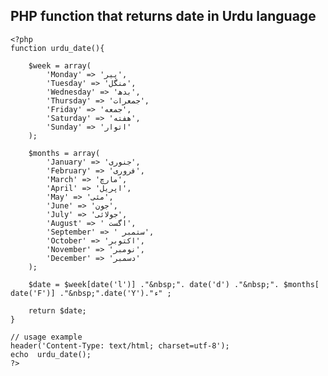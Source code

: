 ## PHP function that returns date in Urdu language
	<?php
	function urdu_date(){

		$week = array(
			'Monday' => 'پیر',
			'Tuesday' => 'منگل',
			'Wednesday' => 'بدھ',
			'Thursday' => 'جمعرات',
			'Friday' => 'جمعه',
			'Saturday' => 'هفته',
			'Sunday' => 'اتوار'
		);

		$months = array(
			'January' => 'جنوری',
			'February' => 'فروری',
			'March' => 'مارچ',
			'April' => 'اپریل',
			'May' => 'مئی',
			'June' => 'جون',
			'July' => 'جولائی',
			'August' => ' اگست',
			'September' => ' ستمبر',
			'October' => 'اکتوبر',
			'November' => 'نومبر',
			'December' => 'دسمبر'
		);
		
		$date = $week[date('l')] ."&nbsp;". date('d') ."&nbsp;". $months[ date('F')] ."&nbsp;".date('Y')."ء" ;

		return $date;
	}
	
	// usage example
	header('Content-Type: text/html; charset=utf-8');
	echo  urdu_date();
	?>